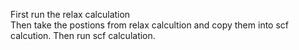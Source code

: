 First run the relax calculation  
Then take the postions from relax calcultion and copy them into scf calcution.
Then run scf calculation.
